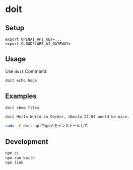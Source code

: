 # doit

## Setup

```.bashrc
export OPENAI_API_KEY=...
export CLOUDFLARE_AI_GATEWAY=
```

## Usage

Use `doit` Command:

```bash
doit echo hoge
```

## Examples

```bash
doit show files
```

```bash
doit Hello World in Docker, Ubuntu 22.04 would be nice.
```

```bash
sudo -E doit aptでgdalをインストールして
```

## Development

```bash
npm ci
npm run build
npm link
```

